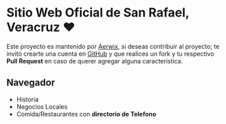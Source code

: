 # Sitio Web Oficial de San Rafael, Veracruz  ❤
Este proyecto es mantenido por [Aerwix](https://github.com/Aerwix), si deseas contribuir al proyecto; te invitó  crearte una cuenta en [GitHub](https://github.com/join) y que realices un fork y tu respectivo **Pull Request** en caso de querer agregar alguna caracteristica.
## Navegador
- Historia
- Negocios Locales
- Comida/Restaurantes con **directorio de Telefono**
